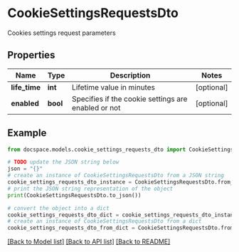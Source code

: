 # CookieSettingsRequestsDto

Cookies settings request parameters

## Properties

Name | Type | Description | Notes
------------ | ------------- | ------------- | -------------
**life_time** | **int** | Lifetime value in minutes | [optional] 
**enabled** | **bool** | Specifies if the cookie settings are enabled or not | [optional] 

## Example

```python
from docspace.models.cookie_settings_requests_dto import CookieSettingsRequestsDto

# TODO update the JSON string below
json = "{}"
# create an instance of CookieSettingsRequestsDto from a JSON string
cookie_settings_requests_dto_instance = CookieSettingsRequestsDto.from_json(json)
# print the JSON string representation of the object
print(CookieSettingsRequestsDto.to_json())

# convert the object into a dict
cookie_settings_requests_dto_dict = cookie_settings_requests_dto_instance.to_dict()
# create an instance of CookieSettingsRequestsDto from a dict
cookie_settings_requests_dto_from_dict = CookieSettingsRequestsDto.from_dict(cookie_settings_requests_dto_dict)
```
[[Back to Model list]](../README.md#documentation-for-models) [[Back to API list]](../README.md#documentation-for-api-endpoints) [[Back to README]](../README.md)


